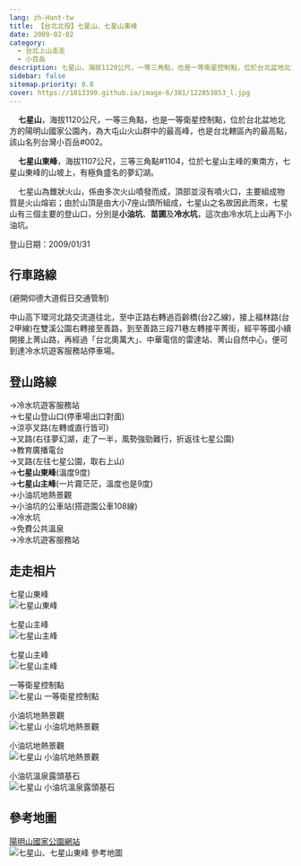 ```yaml
---
lang: zh-Hant-tw
title: 【台北北投】七星山、七星山東峰
date: 2009-02-02
category: 
  - 台北上山走走
  - 小百岳
description: 七星山，海拔1120公尺，一等三角點，也是一等衛星控制點，位於台北盆地北方的陽明山國家公園內，為大屯山火山群中的最高峰，也是台北轄區內的最高點，該山名列台灣小百岳#002。 七星山東峰，海拔1107公尺，三等三角點#1104，位於七星山主峰的東南方，七星山東峰的山坡上，有極負盛名的夢幻湖。 七星山為錐狀火山，係由多次火山噴發而成，頂部並沒有噴火口，主要組成物質是火山熔岩；由於山頂是由大小7座山頭所組成，七星山之名故因此而來，七星山有三個主要的登山口，分別是小油坑、苗圃及冷水坑，這次由冷水坑上山再下小油坑。
sidebar: false
sitemap.priority: 0.8
cover: https://1013399.github.io/image-6/381/122853853_l.jpg
---
```


    **七星山**，海拔1120公尺，一等三角點，也是一等衛星控制點，位於台北盆地北方的陽明山國家公園內，為大屯山火山群中的最高峰，也是台北轄區內的最高點，該山名列台灣小百岳#002。  

    **七星山東峰**，海拔1107公尺，三等三角點#1104，位於七星山主峰的東南方，七星山東峰的山坡上，有極負盛名的夢幻湖。  

<!-- more -->

    七星山為錐狀火山，係由多次火山噴發而成，頂部並沒有噴火口，主要組成物質是火山熔岩；由於山頂是由大小7座山頭所組成，七星山之名故因此而來，七星山有三個主要的登山口，分別是**小油坑**、**苗圃**及**冷水坑**，這次由冷水坑上山再下小油坑。

登山日期：2009/01/31

## 行車路線
(避開仰德大道假日交通管制)  

中山高下環河北路交流道往北，至中正路右轉過百齡橋(台2乙線)，接上福林路(台2甲線)在雙溪公園右轉接至善路，到至善路三段71巷左轉接平菁街，經平等國小續開接上菁山路，再經過「台北奧萬大」、中華電信的雷達站、菁山自然中心，便可到達冷水坑遊客服務站停車場。

## 登山路線
→冷水坑遊客服務站  
→七星山登山口(停車場出口對面)  
→涼亭叉路(左轉或直行皆可)  
→叉路(右往夢幻湖，走了一半，風勢強勁難行，折返往七星公園)  
→教育廣播電台  
→叉路(左往七星公園，取右上山)  
→**七星山東峰**(溫度9度)  
→**七星山主峰**(一片霧茫茫，溫度也是9度)  
→小油坑地熱景觀  
→小油坑的公車站(搭遊園公車108線)  
→冷水坑  
→免費公共溫泉  
→冷水坑遊客服務站

## 走走相片
七星山東峰  
![七星山東峰](https://1013399.github.io/image-6/381/122853820_l.jpg)

七星山主峰  
![七星山主峰](https://1013399.github.io/image-6/381/122853828_l.jpg)

七星山主峰  
![七星山主峰](https://1013399.github.io/image-6/381/122853831_l.jpg)

一等衛星控制點  
![七星山 一等衛星控制點](https://1013399.github.io/image-6/381/122853844_l.jpg)

小油坑地熱景觀  
![七星山 小油坑地熱景觀](https://1013399.github.io/image-6/381/122853848_l.jpg)

小油坑地熱景觀  
![七星山 小油坑地熱景觀](https://1013399.github.io/image-6/381/122853853_l.jpg)

小油坑溫泉露頭基石  
![七星山 小油坑溫泉露頭基石](https://1013399.github.io/image-6/381/122853856_l.jpg)

## 參考地圖
[陽明山國家公園網站](http://www.ymsnp.gov.tw/web/travel2c_B.aspx)  
![七星山、七星山東峰 參考地圖](https://1013399.github.io/image-6/381/122853872_l.jpg)